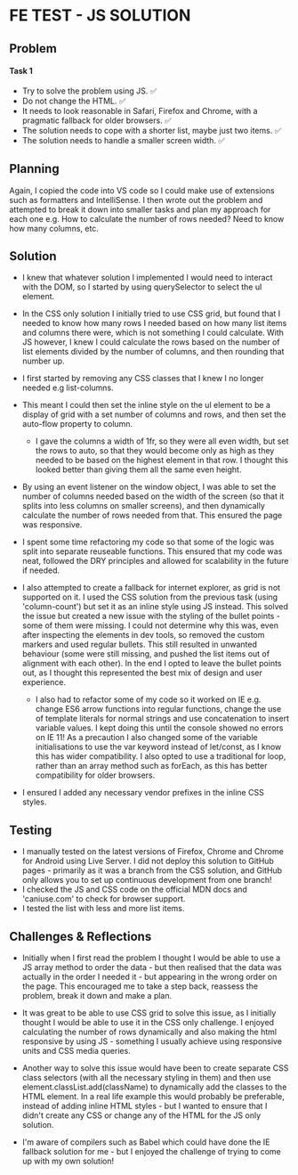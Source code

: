 # FE TEST - JS SOLUTION

## Problem

#### Task 1

- Try to solve the problem using JS. ✅
- Do not change the HTML. ✅
- It needs to look reasonable in Safari, Firefox and Chrome, with a pragmatic fallback for older browsers. ✅
- The solution needs to cope with a shorter list, maybe just two items. ✅
- The solution needs to handle a smaller screen width. ✅

## Planning

Again, I copied the code into VS code so I could make use of extensions such as formatters and IntelliSense. I then wrote out the problem and attempted to break it down into smaller tasks and plan my approach for each one e.g. How to calculate the number of rows needed? Need to know how many columns, etc.

## Solution

- I knew that whatever solution I implemented I would need to interact with the DOM, so I started by using querySelector to select the ul element.

- In the CSS only solution I initially tried to use CSS grid, but found that I needed to know how many rows I needed based on how many list items and columns there were, which is not something I could calculate. With JS however, I knew I could calculate the rows based on the number of list elements divided by the number of columns, and then rounding that number up.

- I first started by removing any CSS classes that I knew I no longer needed e.g list-columns.

- This meant I could then set the inline style on the ul element to be a display of grid with a set number of columns and rows, and then set the auto-flow property to column.

  - I gave the columns a width of 1fr, so they were all even width, but set the rows to auto, so that they would become only as high as they needed to be based on the highest element in that row. I thought this looked better than giving them all the same even height.
    <p></p>

- By using an event listener on the window object, I was able to set the number of columns needed based on the width of the screen (so that it splits into less columns on smaller screens), and then dynamically calculate the number of rows needed from that. This ensured the page was responsive.

- I spent some time refactoring my code so that some of the logic was split into separate reuseable functions. This ensured that my code was neat, followed the DRY principles and allowed for scalability in the future if needed.

- I also attempted to create a fallback for internet explorer, as grid is not supported on it. I used the CSS solution from the previous task (using 'column-count') but set it as an inline style using JS instead. This solved the issue but created a new issue with the styling of the bullet points - some of them were missing. I could not determine why this was, even after inspecting the elements in dev tools, so removed the custom markers and used regular bullets. This still resulted in unwanted behaviour (some were still missing, and pushed the list items out of alignment with each other). In the end I opted to leave the bullet points out, as I thought this represented the best mix of design and user experience.

  - I also had to refactor some of my code so it worked on IE e.g. change ES6 arrow functions into regular functions, change the use of template literals for normal strings and use concatenation to insert variable values. I kept doing this until the console showed no errors on IE 11! As a precaution I also changed some of the variable initialisations to use the var keyword instead of let/const, as I know this has wider compatibility. I also opted to use a traditional for loop, rather than an array method such as forEach, as this has better compatibility for older browsers. <p></p>

- I ensured I added any necessary vendor prefixes in the inline CSS styles.

## Testing

- I manually tested on the latest versions of Firefox, Chrome and Chrome for Android using Live Server. I did not deploy this solution to GitHub pages - primarily as it was a branch from the CSS solution, and GitHub only allows you to set up continuous development from one branch!
- I checked the JS and CSS code on the official MDN docs and 'caniuse.com' to check for browser support.
- I tested the list with less and more list items.

## Challenges & Reflections

- Initially when I first read the problem I thought I would be able to use a JS array method to order the data - but then realised that the data was actually in the order I needed it - but appearing in the wrong order on the page. This encouraged me to take a step back, reassess the problem, break it down and make a plan.

- It was great to be able to use CSS grid to solve this issue, as I initially thought I would be able to use it in the CSS only challenge. I enjoyed calculating the number of rows dynamically and also making the html responsive by using JS - something I usually achieve using responsive units and CSS media queries.

- Another way to solve this issue would have been to create separate CSS class selectors (with all the necessary styling in them) and then use element.classList.add(className) to dynamically add the classes to the HTML element. In a real life example this would probably be preferable, instead of adding inline HTML styles - but I wanted to ensure that I didn't create any CSS or change any of the HTML for the JS only solution.

- I'm aware of compilers such as Babel which could have done the IE fallback solution for me - but I enjoyed the challenge of trying to come up with my own solution!

